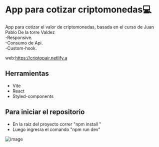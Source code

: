 # App para cotizar criptomonedas:computer:

App  para cotizar el valor de criptomonedas, basada en el curso de Juan Pablo De la torre Valdez<br/>
-Responsive.<br/>
-Consumo de Api.<br/>
-Custom-hook.

web:https://criptopair.netlify.a


## Herramientas
- Vite<br/>
- React<br/>
- Styled-components

## Para iniciar el repositorio

- En la raiz del proyecto correr "npm install " 
- Luego ingresra el comando  "npm run dev"

![image](https://user-images.githubusercontent.com/75167956/173209229-150c1cc0-896b-4cdd-9714-36ca66037d3b.png)
